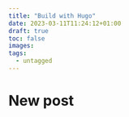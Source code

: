 ```yaml
---
title: "Build with Hugo"
date: 2023-03-11T11:24:12+01:00
draft: true
toc: false
images:
tags:
  - untagged
---
```


# New post